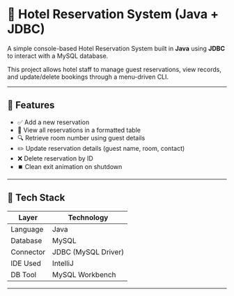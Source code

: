# 🏨 Hotel Reservation System (Java + JDBC)

A simple console-based Hotel Reservation System built in **Java** using **JDBC** to interact with a MySQL database.

This project allows hotel staff to manage guest reservations, view records, and update/delete bookings through a menu-driven CLI.

---

## 🚀 Features

- ✅ Add a new reservation
- 📄 View all reservations in a formatted table
- 🔍 Retrieve room number using guest details
- ✏️ Update reservation details (guest name, room, contact)
- ❌ Delete reservation by ID
- ⏹️ Clean exit animation on shutdown

---

## 🧠 Tech Stack

| Layer        | Technology         |
|--------------|--------------------|
| Language     | Java               |
| Database     | MySQL              |
| Connector    | JDBC (MySQL Driver)|
| IDE Used     | IntelliJ           |
| DB Tool      | MySQL Workbench    |

---



